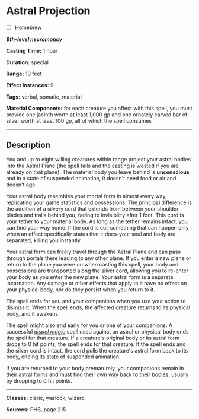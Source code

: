 # Astral Projection

- [ ] Homebrew

***9th-level necromancy***

**Casting Time:** 1 hour

**Duration:** special

**Range:** 10 feet

**Effect Instances:** 9

**Tags:** verbal, somatic, material

**Material Components:** for each creature you affect with this spell, you must provide one jacinth worth at least 1,000 gp and one ornately carved bar of silver worth at least 100 gp, all of which the spell consumes

---

## Description
You and up to eight willing creatures within range project your astral bodies into the Astral Plane (the spell fails and the casting is wasted if you are already on that plane). The material body you leave behind is **unconscious** and in a state of suspended animation, it doesn't need food or air and doesn't age.

Your astral body resembles your mortal form in almost every way, replicating your game statistics and possessions. The principal difference is the addition of a silvery cord that extends from between your shoulder blades and trails behind you, fading to invisibility after 1 foot. This cord is your tether to your material body. As long as the tether remains intact, you can find your way home. If the cord is cut-something that can happen only when an effect specifically states that it does-your soul and body are separated, killing you instantly.

Your astral form can freely travel through the Astral Plane and can pass through portals there leading to any other plane. If you enter a new plane or return to the plane you were on when casting this spell, your body and possessions are transported along the silver cord, allowing you to re-enter your body as you enter the new plane. Your astral form is a separate incarnation. Any damage or other effects that apply to it have no effect on your physical body, nor do they persist when you return to it.

The spell ends for you and your companions when you use your action to dismiss it. When the spell ends, the affected creature returns to its physical body, and it awakens.

The spell might also end early for you or one of your companions. A successful [*dispel magic*](./dispel-magic) spell used against an astral or physical body ends the spell for that creature. If a creature's original body or its astral form drops to 0 hit points, the spell ends for that creature. If the spell ends and the silver cord is intact, the cord pulls the creature's astral form back to its body, ending its state of suspended animation.

If you are returned to your body prematurely, your companions remain in their astral forms and must find their own way back to their bodies, usually by dropping to 0 hit points.

---

**Classes:** cleric, warlock, wizard

**Sources:** PHB, page 215

